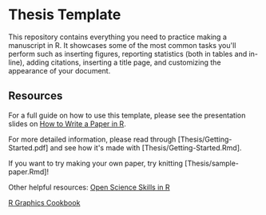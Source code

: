 
# Thesis Template


This repository contains everything you need to practice making a manuscript in R. It showcases some of the most common tasks you'll perform such as inserting figures, reporting statistics (both in tables and in-line), adding citations, inserting a title page, and customizing the appearance of your document.

## Resources

For a full guide on how to use this template, please see the presentation slides on [How to Write a Paper in R](How-to-Write-a-Paper-in-R-PDF.pdf).

For more detailed information, please read through [Thesis/Getting-Started.pdf] and see how it's made with [Thesis/Getting-Started.Rmd].

If you want to try making your own paper, try knitting [Thesis/sample-paper.Rmd]!

Other helpful resources:
[Open Science Skills in R](https://open-science-skills-in-r.netlify.app/)

[R Graphics Cookbook](https://r-graphics.org/)
